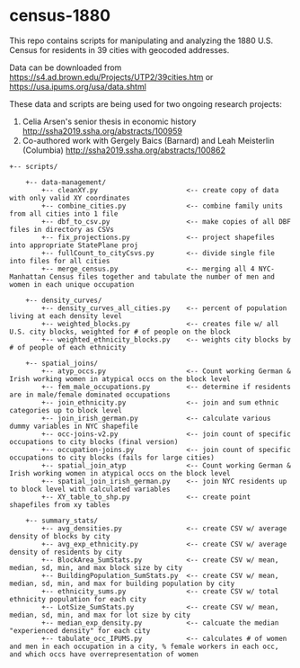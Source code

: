 # census-1880

This repo contains scripts for manipulating and analyzing the 1880 U.S. Census for residents in 39 cities with geocoded addresses.

Data can be downloaded from https://s4.ad.brown.edu/Projects/UTP2/39cities.htm or https://usa.ipums.org/usa/data.shtml

These data and scripts are being used for two ongoing research projects:
1. Celia Arsen's senior thesis in economic history http://ssha2019.ssha.org/abstracts/100959
2. Co-authored work with Gergely Baics (Barnard) and Leah Meisterlin (Columbia) http://ssha2019.ssha.org/abstracts/100862

```
+-- scripts/

    +-- data-management/
        +-- cleanXY.py                      <-- create copy of data with only valid XY coordinates
        +-- combine_cities.py               <-- combine family units from all cities into 1 file
        +-- dbf_to_csv.py                   <-- make copies of all DBF files in directory as CSVs
        +-- fix_projections.py              <-- project shapefiles into appropriate StatePlane proj
        +-- fullCount_to_cityCsvs.py        <-- divide single file into files for all cities
        +-- merge_census.py                 <-- merging all 4 NYC-Manhattan Census files together and tabulate the number of men and women in each unique occupation
    
    +-- density_curves/
        +-- density_curves_all_cities.py    <-- percent of population living at each density level
        +-- weighted_blocks.py              <-- creates file w/ all U.S. city blocks, weighted for # of people on the block
        +-- weighted_ethnicity_blocks.py    <-- weights city blocks by # of people of each ethnicity
    
    +-- spatial_joins/
        +-- atyp_occs.py                    <-- Count working German & Irish working women in atypical occs on the block level
        +-- fem_male_occupations.py         <-- determine if residents are in male/female dominated occupations
        +-- join_ethnicity.py               <-- join and sum ethnic categories up to block level
        +-- join_irish_german.py            <-- calculate various dummy variables in NYC shapefile
        +-- occ-joins-v2.py                 <-- join count of specific occupations to city blocks (final version)
        +-- occupation-joins.py             <-- join count of specific occupations to city blocks (fails for large cities)
        +-- spatial_join_atyp               <-- Count working German & Irish working women in atypical occs on the block level
        +-- spatial_join_irish_german.py    <-- join NYC residents up to block level with calculated variables 
        +-- XY_table_to_shp.py              <-- create point shapefiles from xy tables
        
    +-- summary_stats/
        +-- avg_densities.py                <-- create CSV w/ average density of blocks by city
        +-- avg_exp_ethnicity.py            <-- create CSV w/ average density of residents by city
        +-- BlockArea_SumStats.py           <-- create CSV w/ mean, median, sd, min, and max block size by city
        +-- BuildingPopulation_SumStats.py  <-- create CSV w/ mean, median, sd, min, and max for building population by city
        +-- ethnicity_sums.py               <-- create CSV w/ total ethnicity population for each city 
        +-- LotSize_SumStats.py             <-- create CSV w/ mean, median, sd, min, and max for lot size by city
        +-- median_exp_density.py           <-- calcuate the median "experienced density" for each city
        +-- tabulate_occ_IPUMS.py           <-- calculates # of women and men in each occupation in a city, % female workers in each occ, and which occs have overrepresentation of women

```
